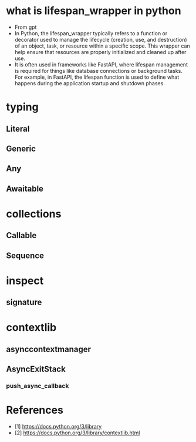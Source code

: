 # what is lifespan_wrapper in python
- From gpt
- In Python, the lifespan_wrapper typically refers to a function or decorator used to manage the lifecycle (creation, use, and destruction) of an object, task, or resource within a specific scope. This wrapper can help ensure that resources are properly initialized and cleaned up after use.
- It is often used in frameworks like FastAPI, where lifespan management is required for things like database connections or background tasks. For example, in FastAPI, the lifespan function is used to define what happens during the application startup and shutdown phases.

# typing
## Literal
## Generic
## Any
## Awaitable

# collections
## Callable
## Sequence

# inspect
## signature

# contextlib
## asynccontextmanager
## AsyncExitStack
### push_async_callback

# References
- [1] https://docs.python.org/3/library
- [2] https://docs.python.org/3/library/contextlib.html
